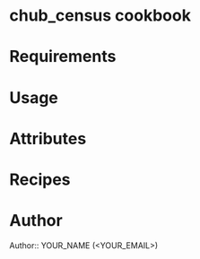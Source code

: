 # chub_census cookbook

# Requirements

# Usage

# Attributes

# Recipes

# Author

Author:: YOUR_NAME (<YOUR_EMAIL>)
